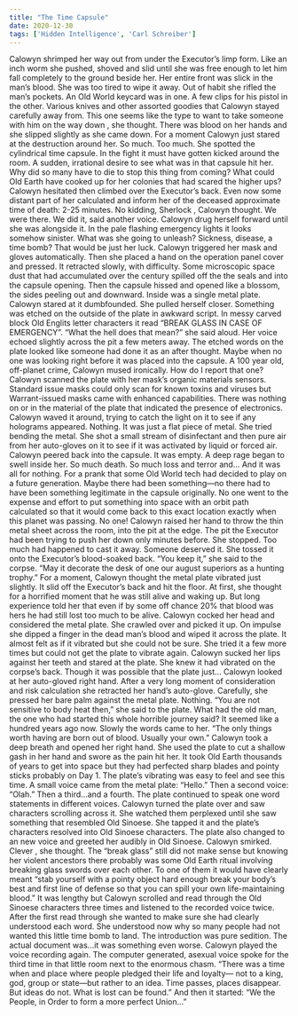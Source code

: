 ```yaml
---
title: "The Time Capsule"
date: 2020-12-30
tags: ['Hidden Intelligence', 'Carl Schreiber']
---
```


Calowyn shrimped her way out from under the Executor’s limp form.  Like an inch worm she pushed, shoved and slid until she was free enough to let him fall completely to the ground beside her.  Her entire front was slick in the man’s blood.  She was too tired to wipe it away. Out of habit she rifled the man’s pockets.  An Old World keycard was in one.  A few clips for his pistol in the other.  Various knives and other assorted goodies that Calowyn stayed carefully away from. This one seems like the type to want to take someone with him on the way down , she thought. There was blood on her hands and she slipped slightly as she came down.  For a moment Calowyn just stared at the destruction around her.  So much.  Too much.  She spotted the cylindrical time capsule.  In the fight it must have gotten kicked around the room. A sudden, irrational desire to see what was in that capsule hit her.  Why did so many have to die to stop this thing from coming?  What could Old Earth have cooked up for her colonies that had scared the higher ups? Calowyn hesitated then climbed over the Executor’s back.  Even now some distant part of her calculated and inform her of the deceased approximate time of death: 2-25 minutes. No kidding, Sherlock , Calowyn thought. We were there. We did it, said another voice. Calowyn drug herself forward until she was alongside it.  In the pale flashing emergency lights it looks somehow sinister.  What was she going to unleash?  Sickness, disease, a time bomb? That would be just her luck. Calowyn triggered her mask and gloves automatically.  Then she placed a hand on the operation panel cover and pressed.  It retracted slowly, with difficulty.  Some microscopic space dust that had accumulated over the century spilled off the the seals and into the capsule opening.  Then the capsule hissed and opened like a blossom, the sides peeling out and downward. Inside was a single metal plate. Calowyn stared at it dumbfounded.  She pulled herself closer.  Something was etched on the outside of the plate in awkward script.  In messy carved block Old Englits letter characters it read “BREAK GLASS IN CASE OF EMERGENCY”. “What the hell does that mean?” she said aloud.  Her voice echoed slightly across the pit a few meters away. The etched words on the plate looked like someone had done it as an after thought.  Maybe when no one was looking right before it was placed into the capsule. A 100 year old, off-planet crime, Calowyn mused ironically. How do I report that one? Calowyn scanned the plate with her mask’s organic materials sensors.  Standard issue masks could only scan for known toxins and viruses but Warrant-issued masks came with enhanced capabilities. There was nothing on or in the material of the plate that indicated the presence of electronics.  Calowyn waved it around, trying to catch the light on it to see if any holograms appeared.  Nothing.  It was just a flat piece of metal.  She tried bending the metal.   She shot a small stream of disinfectant and then pure air from her auto-gloves on it to see if it was activated by liquid or forced air. Calowyn peered back into the capsule.  It was empty.  A deep rage began to swell inside her.  So much death.  So much loss and terror and...  And it was all for nothing.  For a prank that some Old World tech had decided to play on a future generation.  Maybe there had been something—no there had to have been something legitimate in the capsule originally.  No one went to the expense and effort to put something into space with an orbit path calculated so that it would come back to this exact location exactly when this planet was passing.  No one! Calowyn raised her hand to throw the thin metal sheet across the room, into the pit at the edge.  The pit the Executor had been trying to push her down only minutes before.  She stopped.  Too much had happened to cast it away.  Someone deserved it.  She tossed it onto the Executor’s blood-soaked back. “You keep it,” she said to the corpse.  “May it decorate the desk of one our august superiors as a hunting trophy.” For a moment, Calowyn thought the metal plate vibrated just slightly.  It slid off the Executor’s back and hit the floor.  At first, she thought for a horrified moment that he was still alive and waking up.  But long experience told her that even if by some off chance 20% that blood was hers he had still lost too much to be alive. Calowyn cocked her head and considered the metal plate.  She crawled over and picked it up.  On impulse she dipped a finger in the dead man’s blood and wiped it across the plate.  It almost felt as if it vibrated but she could not be sure.  She tried it a few more times but could not get the plate to vibrate again. Calowyn sucked her lips against her teeth and stared at the plate.  She knew it had vibrated on the corpse’s back.  Though it was possible that the plate just... Calowyn looked at her auto-gloved right hand.  After a very long moment of consideration and risk calculation she retracted her hand’s auto-glove.  Carefully, she pressed her bare palm against the metal plate.  Nothing. “You are not sensitive to body heat then,” she said to the plate.  What had the old man, the one who had started this whole horrible journey said?  It seemed like a hundred years ago now.  Slowly the words came to her. “The only things worth having are born out of blood.  Usually your own.” Calowyn took a deep breath and opened her right hand.  She used the plate to cut a shallow gash in her hand and swore as the pain hit her. It took Old Earth thousands of years to get into space but they had perfected sharp blades and pointy sticks probably on Day 1. The plate’s vibrating was easy to feel and see this time. A small voice came from the metal plate: “Hello.” Then a second voice: “Olah.” Then a third...and a fourth.  The plate continued to speak one word statements in different voices.  Calowyn turned the plate over and saw characters scrolling across it.  She watched them perplexed until she saw something that resembled Old Sinoese.  She tapped it and the plate’s characters resolved into Old Sinoese characters.  The plate also changed to an new voice and greeted her audibly in Old Sinoese. Calowyn smirked. Clever , she thought.  The “break glass” still did not make sense but knowing her violent ancestors there probably was some Old Earth ritual involving breaking glass swords over each other.  To one of them it would have clearly meant “stab yourself with a pointy object hard enough break your body’s best and first line of defense so that you can spill your own life-maintaining blood.” It was lengthy but Calowyn scrolled and read through the Old Sinoese characters three times and listened to the recorded voice twice.  After the first read through she wanted to make sure she had clearly understood each word. She understood now why so many people had not wanted this little time bomb to land.  The introduction was pure sedition.  The actual document was...it was something even worse. Calowyn played the voice recording again.  The computer generated, asexual voice spoke for the third time in that little room next to the enormous chasm. “There was a time when and place where people pledged their life and loyalty— not to a king, god, group or state—but rather to an idea.  Time passes, places disappear.  But ideas do not.  What is lost can be found.” And then it started: “We the People, in Order to form a more perfect Union...”
